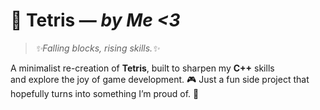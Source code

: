 # 🧩 Tetris — *by Me <3*

> *✨Falling blocks, rising skills.✨*

A minimalist re-creation of **Tetris**, built to sharpen my **C++** skills  
and explore the joy of game development.  🎮
Just a fun side project that hopefully turns into something I’m proud of. 💫  

